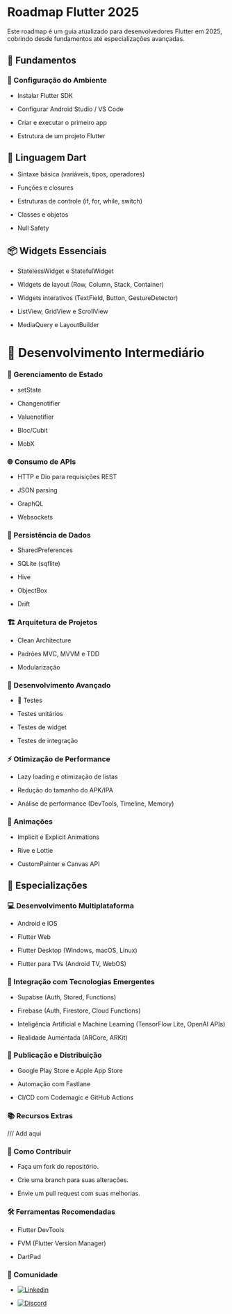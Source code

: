 # Roadmap Flutter 2025

Este roadmap é um guia atualizado para desenvolvedores Flutter em 2025, cobrindo desde fundamentos até especializações avançadas.

## 📌 Fundamentos

### 🚀 Configuração do Ambiente

* Instalar Flutter SDK

* Configurar Android Studio / VS Code

* Criar e executar o primeiro app

* Estrutura de um projeto Flutter

## 📝 Linguagem Dart

* Sintaxe básica (variáveis, tipos, operadores)

* Funções e closures

* Estruturas de controle (if, for, while, switch)

* Classes e objetos

* Null Safety

## 📦 Widgets Essenciais

* StatelessWidget e StatefulWidget

* Widgets de layout (Row, Column, Stack, Container)

* Widgets interativos (TextField, Button, GestureDetector)

* ListView, GridView e ScrollView

* MediaQuery e LayoutBuilder

# 🎯 Desenvolvimento Intermediário

### 🔄 Gerenciamento de Estado

* setState

* Changenotifier

* Valuenotifier

* Bloc/Cubit

* MobX

### 🌐 Consumo de APIs

* HTTP e Dio para requisições REST

* JSON parsing

* GraphQL

* Websockets

### 💾 Persistência de Dados

* SharedPreferences

* SQLite (sqflite)

* Hive

* ObjectBox

* Drift

### 🏗️ Arquitetura de Projetos

* Clean Architecture

* Padrões MVC, MVVM e TDD

* Modularização

### 🚀 Desenvolvimento Avançado

* 🧪 Testes

* Testes unitários

* Testes de widget

* Testes de integração

### ⚡ Otimização de Performance

* Lazy loading e otimização de listas

* Redução do tamanho do APK/IPA

* Análise de performance (DevTools, Timeline, Memory)

### 🎨 Animações

* Implicit e Explicit Animations

* Rive e Lottie

* CustomPainter e Canvas API

## 🌟 Especializações

### 💻 Desenvolvimento Multiplataforma

* Android e IOS

* Flutter Web

* Flutter Desktop (Windows, macOS, Linux)

* Flutter para TVs (Android TV, WebOS)


### 🤖 Integração com Tecnologias Emergentes

* Supabse (Auth, Stored, Functions)

* Firebase (Auth, Firestore, Cloud Functions)

* Inteligência Artificial e Machine Learning (TensorFlow Lite, OpenAI APIs)

* Realidade Aumentada (ARCore, ARKit)

### 📲 Publicação e Distribuição

* Google Play Store e Apple App Store

* Automação com Fastlane

* CI/CD com Codemagic e GitHub Actions

### 📚 Recursos Extras

/// Add aqui 







### 🚀 Como Contribuir

* Faça um fork do repositório.

* Crie uma branch para suas alterações.

* Envie um pull request com suas melhorias.

### 🛠️ Ferramentas Recomendadas

* Flutter DevTools

* FVM (Flutter Version Manager)

* DartPad

### 💬 Comunidade

* [![Linkedin](https://www.linkedin.com/company/flutterbrasil/)](https://www.linkedin.com/company/flutterbrasil/)

* [![Discord](http://discord.flutterbrasil.com.br/)](http://discord.flutterbrasil.com.br/)



